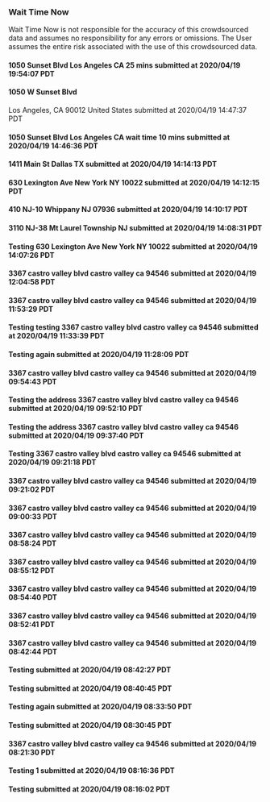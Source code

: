 
### Wait Time Now
Wait Time Now is not responsible for the accuracy of this crowdsourced data and assumes no responsibility for any errors or omissions. The User assumes the entire risk associated with the use of this crowdsourced data.   



#### 1050 Sunset Blvd Los Angeles CA 25 mins submitted at 2020/04/19 19:54:07 PDT




#### 1050 W Sunset Blvd
Los Angeles, CA  90012
United States submitted at 2020/04/19 14:47:37 PDT




#### 1050 Sunset Blvd Los Angeles CA wait time 10 mins submitted at 2020/04/19 14:46:36 PDT




#### 1411 Main St Dallas TX submitted at 2020/04/19 14:14:13 PDT




####  630 Lexington Ave New York NY 10022 submitted at 2020/04/19 14:12:15 PDT




#### 410 NJ-10 Whippany NJ 07936 submitted at 2020/04/19 14:10:17 PDT




#### 3110 NJ-38 Mt Laurel Township NJ submitted at 2020/04/19 14:08:31 PDT




#### Testing 630 Lexington Ave New York NY 10022 submitted at 2020/04/19 14:07:26 PDT




#### 3367 castro valley blvd castro valley ca 94546 submitted at 2020/04/19 12:04:58 PDT




#### 3367 castro valley blvd castro valley ca 94546 submitted at 2020/04/19 11:53:29 PDT




#### Testing testing 3367 castro valley blvd castro valley ca 94546 submitted at 2020/04/19 11:33:39 PDT




#### Testing again submitted at 2020/04/19 11:28:09 PDT




#### 3367 castro valley blvd castro valley ca 94546 submitted at 2020/04/19 09:54:43 PDT




#### Testing the address 3367 castro valley blvd castro valley ca 94546 submitted at 2020/04/19 09:52:10 PDT




#### Testing the address 3367 castro valley blvd castro valley ca 94546 submitted at 2020/04/19 09:37:40 PDT




#### Testing 3367 castro valley blvd castro valley ca 94546 submitted at 2020/04/19 09:21:18 PDT




#### 3367 castro valley blvd castro valley ca 94546 submitted at 2020/04/19 09:21:02 PDT




#### 3367 castro valley blvd castro valley ca 94546 submitted at 2020/04/19 09:00:33 PDT




#### 3367 castro valley blvd castro valley ca 94546 submitted at 2020/04/19 08:58:24 PDT




#### 3367 castro valley blvd castro valley ca 94546 submitted at 2020/04/19 08:55:12 PDT




#### 3367 castro valley blvd castro valley ca 94546 submitted at 2020/04/19 08:54:40 PDT




#### 3367 castro valley blvd castro valley ca 94546 submitted at 2020/04/19 08:52:41 PDT




#### 3367 castro valley blvd castro valley ca 94546 submitted at 2020/04/19 08:42:44 PDT




#### Testing  submitted at 2020/04/19 08:42:27 PDT




#### Testing submitted at 2020/04/19 08:40:45 PDT




#### Testing again submitted at 2020/04/19 08:33:50 PDT




#### Testing submitted at 2020/04/19 08:30:45 PDT




#### 3367 castro valley blvd castro valley ca 94546 submitted at 2020/04/19 08:21:30 PDT




#### Testing 1 submitted at 2020/04/19 08:16:36 PDT




#### Testing submitted at 2020/04/19 08:16:02 PDT

